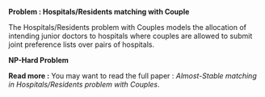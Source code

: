 **Problem : Hospitals/Residents matching with Couple**

The Hospitals/Residents problem with Couples models the allocation of intending junior doctors to hospitals where
couples are allowed to submit joint preference lists over pairs of hospitals.

**NP-Hard Problem**

**Read more :**
You may want to read the full paper : *Almost-Stable matching in Hospitals/Residents problem with Couples*.